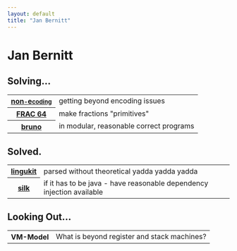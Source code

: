 ```yaml
---
layout: default
title: "Jan Bernitt"
---
```


# Jan Bernitt

## Solving...
<table class="work">
<tr class="none">
	<th><a href="http://non-encoding.github.io/">non<small>-</small>e<small>coding</small></a></th>
	<td onclick="window.open('http://non-encoding.github.io/', '_self')">
		getting beyond encoding issues</td>
</tr>
<tr class="frac64">
	<th><a href="http://frac64.github.io/">FRAC&nbsp;64</a></th>
	<td onclick="window.open('http://frac64.github.io/', '_self')">make fractions "primitives"</td>
</tr>
<tr class="bruno">
	<th><a href="http://www.bruno-lang.com/">bruno</a></th>
	<td onclick="window.open('http://www.bruno-lang.com/', '_self')">in modular, reasonable correct programs</td>
</tr>
</table>

## Solved.
<table class="work">
<tr class="lingukit">
	<th><a href="https://github.com/bruno-lang/lingukit">lingukit</a></th>
	<td onclick="window.open('https://github.com/bruno-lang/lingukit', '_self')">parsed without theoretical yadda yadda yadda</td>
</tr>
<tr class="silk">
	<th><a href="http://www.silkdi.com/">silk</a></th>
	<td onclick="window.open('http://www.silkdi.com/', '_self')">if it has to be java - have reasonable dependency injection available</td>
</tr>
</table>

## Looking Out...
<table class="none">
<tr>
	<th>VM-Model</th>
	<td>What is beyond register and stack machines?</td>
</tr>
</table>
